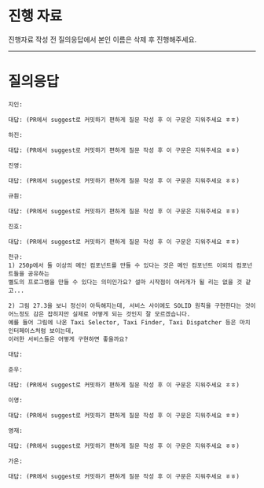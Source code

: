 # 진행 자료

진행자료 작성 전 질의응답에서 본인 이름은 삭제 후 진행해주세요.

---

# 질의응답

```text
지인:

대답: (PR에서 suggest로 커밋하기 편하게 질문 작성 후 이 구문은 지워주세요 ㅎㅎ)
```

```text
하진:

대답: (PR에서 suggest로 커밋하기 편하게 질문 작성 후 이 구문은 지워주세요 ㅎㅎ)
```

```text
진영:

대답: (PR에서 suggest로 커밋하기 편하게 질문 작성 후 이 구문은 지워주세요 ㅎㅎ)
```

```text
규훤:

대답: (PR에서 suggest로 커밋하기 편하게 질문 작성 후 이 구문은 지워주세요 ㅎㅎ)
```

```text
진호:

대답: (PR에서 suggest로 커밋하기 편하게 질문 작성 후 이 구문은 지워주세요 ㅎㅎ)
```

```text
천규:
1) 250p에서 둘 이상의 메인 컴포넌트를 만들 수 있다는 것은 메인 컴포넌트 이외의 컴포넌트들을 공유하는
별도의 프로그램을 만들 수 있다는 의미인가요? 설마 시작점이 여러개가 될 리는 없을 것 같고...
 
2) 그림 27.3을 보니 정신이 아득해지는데, 서비스 사이에도 SOLID 원칙을 구현한다는 것이
어느정도 감은 잡히지만 실제로 어떻게 되는 것인지 잘 모르겠습니다.
예를 들어 그림에 나온 Taxi Selector, Taxi Finder, Taxi Dispatcher 등은 마치 인터페이스처럼 보이는데,
이러한 서비스들은 어떻게 구현하면 좋을까요?
 
대답: 
```

```text
준우:

대답: (PR에서 suggest로 커밋하기 편하게 질문 작성 후 이 구문은 지워주세요 ㅎㅎ)
```

```text
이영:

대답: (PR에서 suggest로 커밋하기 편하게 질문 작성 후 이 구문은 지워주세요 ㅎㅎ)
```

```text
영재:

대답: (PR에서 suggest로 커밋하기 편하게 질문 작성 후 이 구문은 지워주세요 ㅎㅎ)
```

```text
가온:

대답: (PR에서 suggest로 커밋하기 편하게 질문 작성 후 이 구문은 지워주세요 ㅎㅎ)
```